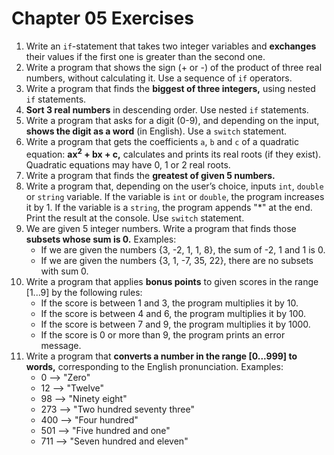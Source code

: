 # Chapter 05 Exercises

1. Write an `if`-statement that takes two integer variables and **exchanges** their values if the first one is greater than the second one.
1. Write a program that shows the sign (+ or -) of the product of three real numbers, without calculating it. Use a sequence of `if` operators.
1. Write a program that finds the **biggest of three integers,** using nested `if` statements.
1. **Sort 3 real numbers** in descending order. Use nested `if` statements.
1. Write a program that asks for a digit (0-9), and depending on the input, **shows the digit as a word** (in English). Use a `switch` statement.
1. Write a program that gets the coefficients `a`, `b` and `c` of a quadratic equation: **ax<sup>2</sup> + bx + c,** calculates and prints its real roots (if they exist). Quadratic equations may have 0, 1 or 2 real roots.
1. Write a program that finds the **greatest of given 5 numbers.**
1. Write a program that, depending on the user’s choice, inputs `int`, `double` or `string` variable. If the variable is `int` or `double`, the program increases it by 1. If the variable is a `string`, the program appends "*" at the end. Print the result at the console. Use `switch` statement.
1. We are given 5 integer numbers. Write a program that finds those **subsets whose sum is 0.** Examples:
    - If we are given the numbers {3, -2, 1, 1, 8}, the sum of -2, 1 and 1 is 0.
    - If we are given the numbers {3, 1, -7, 35, 22}, there are no subsets with sum 0.
1. Write a program that applies **bonus points** to given scores in the range [1...9] by the following rules:
    - If the score is between 1 and 3, the program multiplies it by 10.
    - If the score is between 4 and 6, the program multiplies it by 100.
    - If the score is between 7 and 9, the program multiplies it by 1000.
    - If the score is 0 or more than 9, the program prints an error message.
1. Write a program that **converts a number in the range [0...999] to words,** corresponding to the English pronunciation. Examples:
    - 0 --> "Zero"
    - 12 --> "Twelve"
    - 98 --> "Ninety eight"
    - 273 --> "Two hundred seventy three"
    - 400 --> "Four hundred"
    - 501 --> "Five hundred and one"
    - 711 --> "Seven hundred and eleven"
